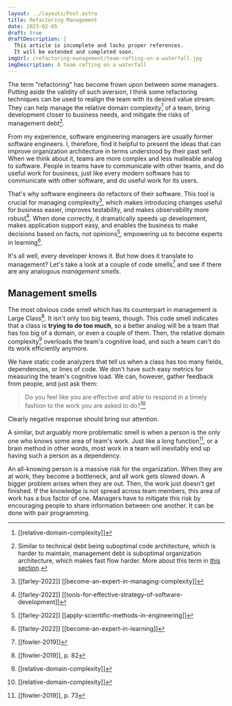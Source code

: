 ```yaml
---
layout: ../layouts/Post.astro
title: Refactoring Management
date: 2023-02-05
draft: true
draftDescription: |
  This article is incomplete and lacks proper references.
  It will be extended and completed soon.
imgUrl: /refactoring-management/team-rafting-on-a-waterfall.jpg
imgDescription: A team rafting on a waterfall
---
```


The term "refactoring" has become frown upon between some managers.
Putting aside the validity of such aversion,
I think some refactoring techniques can be used
to realign the team with its desired value stream.
They can help manage the relative domain
complexity[^relative-domain-complexity] of a team,
bring development closer to business needs,
and mitigate the risks of management debt[^management-debt].

[^relative-domain-complexity]: [[relative-domain-complexity]]
[^management-debt]: Similar to technical debt being suboptimal code architecture, which is harder to maintain, management debt is suboptimal organization architecture, which makes fast flow harder. More about this term in [this section](#management-smells).

From my experience, software engineering managers
are usually former software engineers.
I, therefore, find it helpful to present
the ideas that can improve organization architecture
in terms understood by their past self.
When we think about it,
teams are more complex and less malleable analog to software.
People in teams have to communicate with other teams,
and do useful work for business,
just like every modern software has to communicate with other software,
and do useful work for its users.

That's why software engineers do refactors of their software.
This tool is crucial for managing complexity[^experts-in-managing-complexity],
which makes introducing changes useful for business easier,
improves testability,
and makes observability more robust[^effective-software-development].
When done correctly, it dramatically speeds up development,
makes application support easy,
and enables the business to make decisions based on facts,
not opinions[^decisions-based-on-facts],
empowering us to become experts in learning[^experts-in-learning].

[^decisions-based-on-facts]: [[farley-2022]] [[apply-scientific-methods-in-engineering]]
[^effective-software-development]: [[farley-2022]] [[tools-for-effective-strategy-of-software-development]]
[^experts-in-managing-complexity]: [[farley-2022]] [[become-an-expert-in-managing-complexity]]
[^experts-in-learning]: [[farley-2022]] [[become-an-expert-in-learning]]

It's all well, every developer knows it.
But how does it translate to management?
Let's take a look at a couple of code smells[^code-smells]
and see if there are any analogous _management smells_.

[^code-smells]: [[fowler-2019]]

## Management smells

The most obvious code smell which has its counterpart in management
is Large Class[^large-class].
It isn't only too big teams, though.
This code smell indicates that a class is **trying to do too much**,
so a better analog will be a team that has too big of a domain,
or even a couple of them.
Then, the relative domain complexity[^relative-domain-complexity]
overloads the team's cognitive load,
and such a team can't do its work efficiently anymore.

We have static code analyzers that tell us when a class
has too many fields, dependencies, or lines of code.
We don't have such easy metrics for measuring the
team's cognitive load.
We can, however, gather feedback from people,
and just ask them:

> Do you feel like you are effective
> and able to respond in a timely fashion
> to the work you are asked to do?[^cognitive-load-feedback]

Clearly negative response should bring our attention.

A similar, but arguably more problematic smell
is when a person is the only one who knows some area of team's work.
Just like a long function[^long-function],
or a brain method in other words,
most work in a team will inevitably
end up having such a person as a dependency.

An all-knowing person is a massive risk for the organization.
When they are at work, they become a bottleneck,
and all work gets slowed down.
A bigger problem arises when they are out.
Then, the work just doesn't get finished.
If the knowledge is not spread across team members,
this area of work has a bus factor of one.
Managers have to mitigate this risk
by encouraging people to share information between one another.
It can be done with pair programming.

[^large-class]: [[fowler-2019]], p. 82
[^cognitive-load-feedback]: [[relative-domain-complexity]]
[^long-function]: [[fowler-2019]], p. 73

